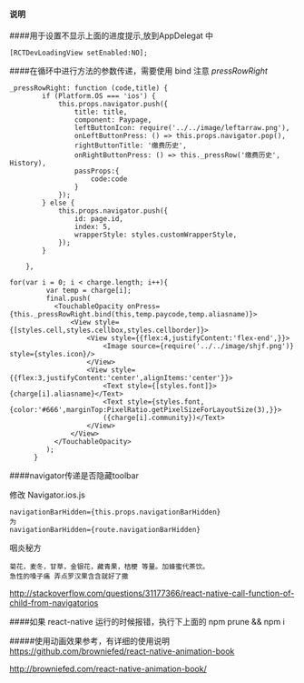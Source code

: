 #### 说明

####用于设置不显示上面的进度提示,放到AppDelegat 中
 ```
[RCTDevLoadingView setEnabled:NO];
```

####在循环中进行方法的参数传递，需要使用 bind 注意 *pressRowRight*

```
_pressRowRight: function (code,title) {
        if (Platform.OS === 'ios') {
            this.props.navigator.push({
                title: title,
                component: Paypage,
                leftButtonIcon: require('../../image/leftarraw.png'),
                onLeftButtonPress: () => this.props.navigator.pop(),
                rightButtonTitle: '缴费历史',
                onRightButtonPress: () => this._pressRow('缴费历史', History),
                passProps:{
                    code:code
                }
            });
        } else {
            this.props.navigator.push({
                id: page.id,
                index: 5,
                wrapperStyle: styles.customWrapperStyle,
            });
        }

    },

for(var i = 0; i < charge.length; i++){
         var temp = charge[i];
         final.push(
           <TouchableOpacity onPress={this._pressRowRight.bind(this,temp.paycode,temp.aliasname)}>
               <View style={[styles.cell,styles.cellbox,styles.cellborder]}>
                   <View style={{flex:4,justifyContent:'flex-end',}}>
                       <Image source={require('../../image/shjf.png')} style={styles.icon}/>
                   </View>
                   <View style={{flex:3,justifyContent:'center',alignItems:'center'}}>
                       <Text style={[styles.font]}>{charge[i].aliasname}</Text>
                       <Text style={styles.font,{color:'#666',marginTop:PixelRatio.getPixelSizeForLayoutSize(3),}}>
                       ({charge[i].community})</Text>
                   </View>
               </View>
           </TouchableOpacity>
         );
      }
```

####navigator传递是否隐藏toolbar

修改 Navigator.ios.js

```
navigationBarHidden={this.props.navigationBarHidden}
为
navigationBarHidden={route.navigationBarHidden}

```

咽炎秘方

```
菊花，麦冬，甘草，金银花，藏青果，桔梗 等量。加蜂蜜代茶饮。
急性的嗓子痛 弄点罗汉果含含就好了撒
```

http://stackoverflow.com/questions/31177366/react-native-call-function-of-child-from-navigatorios

####如果 react-native 运行的时候报错，执行下上面的
npm prune && npm i

#####使用动画效果参考，有详细的使用说明
https://github.com/browniefed/react-native-animation-book

http://browniefed.com/react-native-animation-book/
